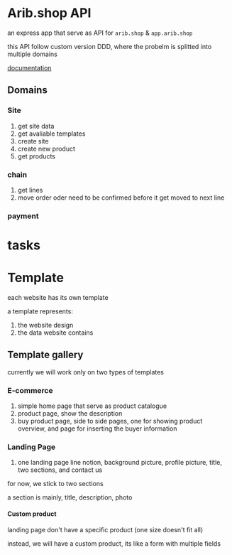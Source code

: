 # Arib.shop API

an express app that serve as API for `arib.shop` & `app.arib.shop`


this API follow custom version DDD, where the probelm is splitted into multiple domains

[documentation](https://documenter.getpostman.com/view/17856894/2s8YmEzSFA#ed06620a-2c8f-4a91-8b04-2d08bd791f5b)

## Domains

### Site
1. get site data
2. get avaliable templates
3. create site
4. create new product
5. get products

### chain
1. get lines
2. move order
    oder need to be confirmed before it get moved to next line


### payment



# tasks

<!-- todo  addGroup Vs associateGroup Vs linkGroup-->
<!-- todo add route to get all confirmation for specific order -->

# Template

each website has its own template

a template represents:
1. the website design
2. the data website contains

## Template gallery 

currently we will work only on two types of templates

### E-commerce

1. simple home page that serve as product catalogue
2. product page, show the description
3. buy product page, side to side pages, one for showing product overview, and page for inserting the buyer information


### Landing Page

1. one landing page line notion, background picture, profile picture, title, two sections, and contact us 

for now, we stick to two sections

a section is mainly, title, description, photo

#### Custom product

landing page don't have a specific product (one size doesn't fit all)

instead, we will have a custom product, its like a form with multiple fields 

